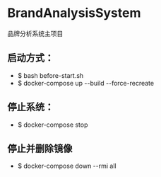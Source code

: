 # BrandAnalysisSystem
品牌分析系统主项目

## 启动方式：

- $ bash before-start.sh
- $ docker-compose up --build --force-recreate

## 停止系统：

- $ docker-compose stop

## 停止并删除镜像

- $ docker-compose down --rmi all